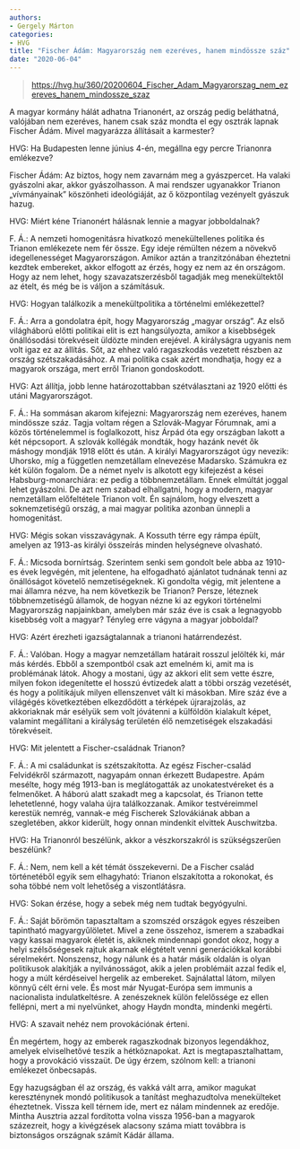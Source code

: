 ```yaml
---
authors:
- Gergely Márton
categories:
- HVG
title: "Fischer Ádám: Magyarország nem ezeréves, hanem mindössze száz"
date: "2020-06-04"
---
```


> https://hvg.hu/360/20200604_Fischer_Adam_Magyarorszag_nem_ezereves_hanem_mindossze_szaz

A magyar kormány hálát adhatna Trianonért, az ország pedig beláthatná, valójában nem ezeréves, hanem csak száz  mondta el egy osztrák lapnak Fischer Ádám. Mivel magyarázza állításait a karmester?

HVG: Ha Budapesten lenne június 4-én, megállna egy percre Trianonra emlékezve?

Fischer Ádám: Az biztos, hogy nem zavarnám meg a gyászpercet. Ha valaki gyászolni akar, akkor gyászolhasson. A mai rendszer ugyanakkor Trianon „vívmányainak” köszönheti ideológiáját, az ő központilag vezényelt gyászuk hazug.

HVG: Miért kéne Trianonért hálásnak lennie a magyar jobboldalnak?

F. Á.: A nemzeti homogenitásra hivatkozó menekültellenes politika és Trianon emlékezete nem fér össze. Egy ideje rémülten nézem a növekvő idegellenességet Magyarországon. Amikor aztán a tranzitzónában éheztetni kezdtek embereket, akkor elfogott az érzés, hogy ez nem az én országom. Hogy az nem lehet, hogy szavazatszerzésből tagadják meg menekültektől az ételt, és még be is váljon a számításuk.

HVG: Hogyan találkozik a menekültpolitika a történelmi emlékezettel?

F. Á.: Arra a gondolatra épít, hogy Magyarország „magyar ország”. Az első világháború előtti politikai elit is ezt hangsúlyozta, amikor a kisebbségek önállósodási törekvéseit üldözte minden erejével. A királyságra ugyanis nem volt igaz ez az állítás. Sőt, az ehhez való ragaszkodás vezetett részben az ország szétszakadásához. A mai politika csak azért mondhatja, hogy ez a magyarok országa, mert erről Trianon gondoskodott.

 HVG: Azt állítja, jobb lenne határozottabban szétválasztani az 1920 előtti és utáni Magyarországot.

F. Á.: Ha sommásan akarom kifejezni: Magyarország nem ezeréves, hanem mindössze száz. Tagja voltam régen a Szlovák-Magyar Fórumnak, ami a közös történelemmel is foglalkozott, hisz Árpád óta egy országban lakott a két népcsoport. A szlovák kollégák mondták, hogy hazánk nevét ők máshogy mondják 1918 előtt és után. A királyi Magyarországot úgy nevezik: Uhorsko, míg a független nemzetállam elnevezése Madarsko. Számukra ez két külön fogalom. De a német nyelv is alkotott egy kifejezést a kései Habsburg-monarchiára: ez pedig a többnemzetállam. Ennek elmúltát joggal lehet gyászolni. De azt nem szabad elhallgatni, hogy a modern, magyar nemzetállam előfeltétele Trianon volt. Én sajnálom, hogy elveszett a soknemzetiségű ország, a mai magyar politika azonban ünnepli a homogenitást.

HVG: Mégis sokan visszavágynak. A Kossuth térre egy rámpa épült, amelyen az 1913-as királyi összeírás minden helységneve olvasható.

F. Á.: Micsoda bornírtság. Szerintem senki sem gondolt bele abba az 1910-es évek legvégén, mit jelentene, ha elfogadható ajánlatot tudnának tenni az önállóságot követelő nemzetiségeknek. Ki gondolta végig, mit jelentene a mai államra nézve, ha nem következik be Trianon? Persze, léteznek többnemzetiségű államok, de hogyan nézne ki az egykori történelmi Magyarország napjainkban, amelyben már száz éve is csak a legnagyobb kisebbség volt a magyar? Tényleg erre vágyna a magyar jobboldal?

HVG: Azért érezheti igazságtalannak a trianoni határrendezést.

F. Á.: Valóban. Hogy a magyar nemzetállam határait rosszul jelölték ki, már más kérdés. Ebből a szempontból csak azt emelném ki, amit ma is problémának látok. Ahogy a mostani, úgy az akkori elit sem vette észre, milyen fokon idegenítette el hosszú évtizedek alatt a többi ország vezetését, és hogy a politikájuk milyen ellenszenvet vált ki másokban. Mire száz éve a világégés következtében elkezdődött a térképek újrarajzolás, az akkoriaknak már esélyük sem volt jóvátenni a külföldön kialakult képet, valamint megállítani a királyság területén élő nemzetiségek elszakadási törekvéseit.

HVG: Mit jelentett a Fischer-családnak Trianon?

F. Á.: A mi családunkat is szétszakította. Az egész Fischer-család Felvidékről származott, nagyapám onnan érkezett Budapestre. Apám mesélte, hogy még 1913-ban is meglátogatták az unokatestvéreket és a felmenőket. A háború alatt szakadt meg a kapcsolat, és Trianon tette lehetetlenné, hogy valaha újra találkozzanak. Amikor testvéreimmel kerestük nemrég, vannak-e még Fischerek Szlovákiának abban a szegletében, akkor kiderült, hogy onnan mindenkit elvittek Auschwitzba.

HVG: Ha Trianonról beszélünk, akkor a vészkorszakról is szükségszerűen beszélünk?

F. Á.: Nem, nem kell a két témát összekeverni. De a Fischer család történetéből egyik sem elhagyható: Trianon elszakította a rokonokat, és soha többé nem volt lehetőség a viszontlátásra.

HVG: Sokan érzése, hogy a sebek még nem tudtak begyógyulni.

F. Á.: Saját bőrömön tapasztaltam a szomszéd országok egyes részeiben tapintható magyargyűlöletet. Mivel a zene összehoz, ismerem a szabadkai vagy kassai magyarok életét is, akiknek mindennapi gondot okoz, hogy a helyi szélsőségesek rajtuk akarnak elégtételt venni generációkkal korábbi sérelmekért. Nonszensz, hogy nálunk és a határ másik oldalán is olyan politikusok alakítják a nyilvánosságot, akik a jelen problémáit azzal fedik el, hogy a múlt kérdéseivel hergelik az embereket. Sajnálattal látom, milyen könnyű célt érni vele. És most már Nyugat-Európa sem immunis a nacionalista indulatkeltésre. A zenészeknek külön felelőssége ez ellen fellépni, mert a mi nyelvünket, ahogy Haydn mondta, mindenki megérti.

HVG: A szavait nehéz nem provokációnak érteni.

Én megértem, hogy az emberek ragaszkodnak bizonyos legendákhoz, amelyek elviselhetővé teszik a hétköznapokat. Azt is megtapasztalhattam, hogy a provokáció visszaüt. De úgy érzem, szólnom kell: a trianoni emlékezet önbecsapás.

Egy hazugságban él az ország, és vakká vált arra, amikor magukat kereszténynek mondó politikusok a tanítást meghazudtolva menekülteket éheztetnek. Vissza kell térnem ide, mert ez nálam mindennek az eredője. Mintha Ausztria azzal fordította volna vissza 1956-ban a magyarok százezreit, hogy a kivégzések alacsony száma miatt továbbra is biztonságos országnak számít Kádár állama.
